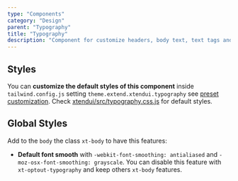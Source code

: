 ```yaml
---
type: "Components"
category: "Design"
parent: "Typography"
title: "Typography"
description: "Component for customize headers, body text, text tags and lists."
---
```


## Styles

You can **customize the default styles of this component** inside `tailwind.config.js` setting `theme.extend.xtendui.typography` see [preset customization](/introduction/preset#customization). Check [xtendui/src/typography.css.js](https://github.com/xtendui/xtendui/blob/beta/src/typography.css.js) for default styles.

## Global Styles

Add to the `body` the class `xt-body` to have this features:

* **Default font smooth** with `-webkit-font-smoothing: antialiased` and `-moz-osx-font-smoothing: grayscale`. You can disable this feature with `xt-optout-typography` and keep others `xt-body` features.
